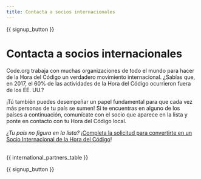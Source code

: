 ```yaml
---
title: Contacta a socios internacionales
---
```


{{ signup_button }}

# Contacta a socios internacionales

Code.org trabaja con muchas organizaciones de todo el mundo para hacer de la Hora del Código un verdadero movimiento internacional. ¿Sabías que, en 2017, el 60% de las actividades de la Hora del Código ocurrieron fuera de los EE. UU.?

¡Tú también puedes desempeñar un papel fundamental para que cada vez más personas de tu país se sumen! Si te encuentras en alguno de los países a continuación, comunícate con el socio que aparece en la lista y ponte en contacto con tu Hora del Código local.

*¿Tu país no figura en la lista?* ¡[Completa la solicitud para convertirte en un Socio Internacional de la Hora del Código](https://goo.gl/forms/PZQEsqvet7yBE5ps2)! <br /> <br />

{{ international_partners_table }}

{{ signup_button }}